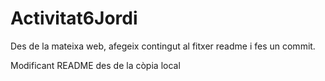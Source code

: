 # Activitat6Jordi

Des de la mateixa web, afegeix contingut al fitxer readme i fes un commit.

Modificant README des de la còpia local